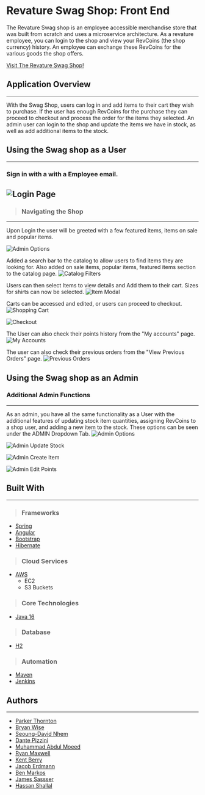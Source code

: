 # Revature Swag Shop: Front End

The Revature Swag shop is an employee accessible merchandise store that was built from scratch and uses a microservice architecture. As a revature employee, you can login to the shop and view your RevCoins (the shop currency) history. An employee can exchange these RevCoins for the various goods the shop offers.

[Visit The Revature Swag Shop!](http://revshop.mooo.com/login)

## Application Overview

---

With the Swag Shop, users can log in and add items to their cart they wish to purchase. If the user has enough RevCoins for the purchase they can proceed to checkout and process the order for the items they selected. An admin user can login to the shop and update the items we have in stock, as well as add additional items to the stock.

## Using the Swag shop as a User

---

### Sign in with a with a Employee email.
![Login Page](./src/assets/images/login-page.png)
---


> ### Navigating the Shop

---

Upon Login the user will be greeted with a few featured items, items on sale and popular items.

![Admin Options](./src/assets/images/home-page.png)

Added a search bar to the catalog to allow users to find items they are looking for. Also added on sale items, popular items, featured items section to the catalog page.
![Catalog Filters](./src/assets/images/catalog-page.png)

Users can then select Items to view details and Add them to their cart. Sizes for shirts can now be selected.
![Item Modal](./src/assets/images/modal-image.png)

Carts can be accessed and edited, or users can proceed to checkout.
![Shopping Cart](./src/assets/images/CartPreCheckout.png)

![Checkout](./src/assets/images/CheckoutForm.png)

The User can also check their points history from the "My accounts" page.
![My Accounts](./src/assets/images/UserPointsHistory.png)

The user can also check their previous orders from the "View Previous Orders" page.
![Previous Orders](./src/assets/images/viewPreviousOrders.png)

## Using the Swag shop as an Admin

### Additional Admin Functions

---

As an admin, you have all the same functionality as a User with the additional features of updating stock item quantities, assigning RevCoins to a shop user, and adding a new item to the stock. These options can be seen under the ADMIN Dropdown Tab.
![Admin Options](./src/assets/images/admin-main.png)

![Admin Update Stock](./src/assets/images/admin-update-item.png)

![Admin Create Item](./src/assets/images/AdminCreateItem.png)

![Admin Edit Points](./src/assets/images/AdminAddPoints.png)

## Built With

---

> ### Frameworks

- [Spring](https://spring.io/guides)
- [Angular](https://angular.io/docs)
- [Bootstrap](https://getbootstrap.com/)
- [Hibernate](https://hibernate.org/orm/documentation/5.4/)

> ### Cloud Services

- [AWS](https://aws.amazon.com/)
    - EC2
    - S3 Buckets

> ### Core Technologies

- [Java 16](https://docs.oracle.com/javase/16/docs/)

> ### Database

- [H2](https://www.h2database.com/html/main.html)

> ### Automation

- [Maven](https://maven.apache.org/guides/)
- [Jenkins](https://www.jenkins.io/doc/)



## Authors

---

- [Parker Thornton](https://github.com/pkt77)
- [Bryan Wise](https://github.com/Coach-BWise)
- [Seoung-David Nhem](https://github.com/dnhem27)
- [Dante Pizzini](https://github.com/DanPizzini)
- [Muhammad Abdul Moeed](https://github.com/abdulmoeedak)
- [Ryan Maxwell](https://github.com/RMaxwell404)
- [Kent Berry](https://github.com/kentwberry4)
- [Jacob Erdmann](https://github.com/Jerdmann94)
- [Ben Markos](https://github.com/Ben30000)
- [James Sassser](https://github.com/J-Sasser)
- [Hassan Shallal](https://github.com/hassanshallal)
